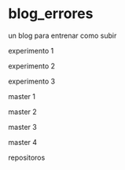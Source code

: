 # blog_errores
un blog para entrenar como subir 

experimento 1

experimento 2

experimento 3



master 1

master 2

master 3


master 4 

repositoros
